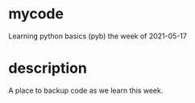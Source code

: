 # mycode
Learning python basics (pyb) the week of 2021-05-17 

# description
A place to backup code as we learn this week.
